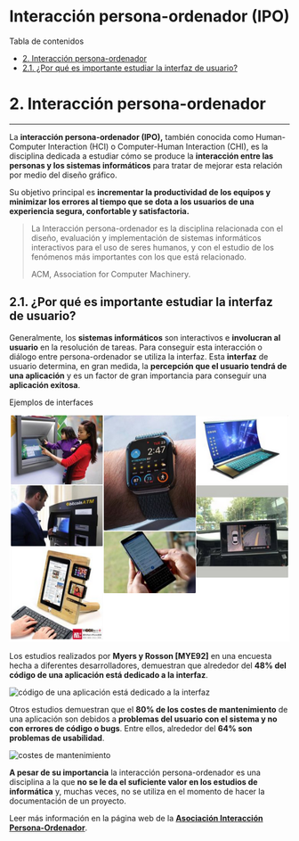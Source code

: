 # Interacción persona-ordenador (IPO)


Tabla de contenidos

-   [2. Interacción persona-ordenador](#Interacción-persona-ordenador)
-   [2.1. ¿Por qué es importante estudiar la interfaz de usuario?](2.1.-Por-que-es-importante-estudiar-la-interfaz-de-usuario)

# 2. Interacción persona-ordenador
---------------------------------

La **interacción persona-ordenador (IPO),** también conocida como Human-Computer Interaction (HCI) o Computer-Human Interaction (CHI), es la disciplina dedicada a estudiar cómo se produce la **interacción entre las personas y los sistemas informáticos** para tratar de mejorar esta relación por medio del diseño gráfico.

Su objetivo principal es **incrementar la productividad de los equipos y minimizar los errores al tiempo que se dota a los usuarios de una experiencia segura, confortable y satisfactoria.**

> La Interacción persona-ordenador es la disciplina relacionada con el diseño, evaluación y implementación de sistemas informáticos interactivos para el uso de seres humanos, y con el estudio de los fenómenos más importantes con los que está relacionado.
>
> ACM, Association for Computer Machinery.

## 2.1. ¿Por qué es importante estudiar la interfaz de usuario?

Generalmente, los **sistemas informáticos** son interactivos e **involucran al usuario** en la resolución de tareas. Para conseguir esta interacción o diálogo entre persona-ordenador se utiliza la interfaz. Esta **interfaz** de usuario determina, en gran medida, la **percepción que el usuario tendrá de una aplicación** y es un factor de gran importancia para conseguir una **aplicación exitosa**.

Ejemplos de interfaces

![Tiposde interfaces](img/02_interfaces.png)


Los estudios realizados por **Myers y Rosson [MYE92]** en una encuesta hecha a diferentes desarrolladores, demuestran que alrededor del **48% del código de una aplicación está dedicado a la interfaz**.

![código de una aplicación está dedicado a la interfaz](https://progress-bar.dev/48/)

Otros estudios demuestran que el **80% de los costes de mantenimiento** de una aplicación son debidos a **problemas del usuario con el sistema y no con errores de código o bugs**. Entre ellos, alrededor del **64% son problemas de usabilidad**.

![costes de mantenimiento](https://progress-bar.dev/80/)

**A pesar de su importancia** la interacción persona-ordenador es una disciplina a la que **no se le da el suficiente valor en los estudios de informática** y, muchas veces, no se utiliza en el momento de hacer la documentación de un proyecto.

Leer más información en la página web de la **[Asociación Interacción Persona-Ordenador](https://aipo.es/content/libro-aipo)**.